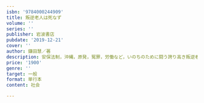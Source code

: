 ```yaml
---
isbn: '9784000244909'
title: 叛逆老人は死なず
volume: ''
series: ''
publisher: 岩波書店
pubdate: '2019-12-21'
cover: ''
author: 鎌田慧／著
description: 安保法制，沖縄，原発，冤罪，労働など，いのちのために闘う誇り高き叛逆老人同志に贈る熱いエール．
price: '1900'
genre: ''
target: 一般
format: 単行本
content: 社会

---
```

